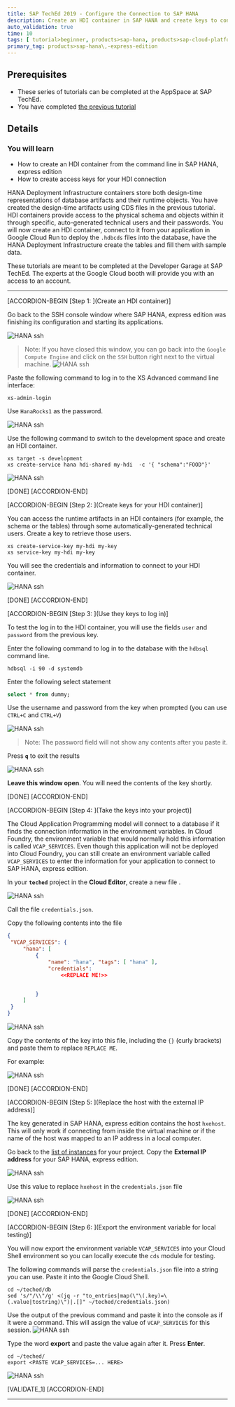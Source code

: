 ```yaml
---
title: SAP TechEd 2019 - Configure the Connection to SAP HANA
description: Create an HDI container in SAP HANA and create keys to connect from your application
auto_validation: true
time: 10
tags: [ tutorial>beginner, products>sap-hana, products>sap-cloud-platform]
primary_tag: products>sap-hana\,-express-edition
---
```


## Prerequisites
  - These series of tutorials can be completed at the AppSpace at SAP TechEd.
  - You have completed [the previous tutorial](teched-google-cloud-run-2)

## Details
### You will learn
  - How to create an HDI container from the command line in SAP HANA, express edition
  - How to create access keys for your HDI connection

HANA Deployment Infrastructure containers store both design-time representations of database artifacts and their runtime objects. You have created the design-time artifacts using CDS files in the previous tutorial. HDI containers provide access to the physical schema and objects within it through specific, auto-generated technical users and their passwords.
You will now create an HDI container, connect to it from your application in Google Cloud Run to deploy the `.hdbcds` files into the database, have the HANA Deployment Infrastructure create the tables and fill them with sample data.

These tutorials are meant to be completed at the Developer Garage at SAP TechEd. The experts at the Google Cloud booth will provide you with an access to an account.

---

[ACCORDION-BEGIN [Step 1: ](Create an HDI container)]

Go back to the SSH console window where SAP HANA, express edition was finishing its configuration and starting its applications.

![HANA ssh](1.png)

> Note: If you have closed this window, you can go back into the `Google Compute Engine` and click on the `SSH` button right next to the virtual machine.
>  ![HANA ssh](ssh.png)

Paste the following command to log in to the XS Advanced command line interface:

```text
xs-admin-login
```
Use `HanaRocks1` as the password.

![HANA ssh](2.png)

Use the following command to switch to the development space and create an HDI container.

```text
xs target -s development
xs create-service hana hdi-shared my-hdi  -c '{ "schema":"FOOD"}'
```
![HANA ssh](3.png)


[DONE]
[ACCORDION-END]

[ACCORDION-BEGIN [Step 2: ](Create keys for your HDI container)]

You can access the runtime artifacts in an HDI containers (for example, the schema or the tables) through some automatically-generated technical users. Create a key to retrieve those users.

```text
xs create-service-key my-hdi my-key
xs service-key my-hdi my-key
```

You will see the credentials and information to connect to your HDI container.

![HANA ssh](4.png)

[DONE]
[ACCORDION-END]


[ACCORDION-BEGIN [Step 3: ](Use they keys to log in)]

To test the log in to the HDI container, you will use the fields `user` and `password` from the previous key.

Enter the following command to log in to the database with the `hdbsql` command line.

```text
hdbsql -i 90 -d systemdb
```
Enter the following select statement

```sql
select * from dummy;
```
Use the username and password from the key when prompted (you can use `CTRL+C` and `CTRL+V`)

![HANA ssh](5.png)

> Note: The password field will not show any contents after you paste it.

Press **`q`** to exit the results

![HANA ssh](6.png)

**Leave this window open**. You will need the contents of the key shortly.

[DONE]
[ACCORDION-END]

[ACCORDION-BEGIN [Step 4: ](Take the keys into your project)]

The Cloud Application Programming model will connect to a database if it finds the connection information in the environment variables. In Cloud Foundry, the environment variable that would normally hold this information is called `VCAP_SERVICES`. Even though this application will not be deployed into Cloud Foundry, you can still create an environment variable called  `VCAP_SERVICES` to enter the information for your application to connect to SAP HANA, express edition.

In your **`teched`** project in the **Cloud Editor**, create a new file .

![HANA ssh](8.png)

Call the file `credentials.json`.

Copy the following contents into the file

```json
{
 "VCAP_SERVICES": {
     "hana": [
         {
             "name": "hana", "tags": [ "hana" ],
             "credentials":
                 <<REPLACE ME!>>


         }
     ]
 }
}
```

![HANA ssh](9.png)

Copy the contents of the key into this file, including the `{}` (curly brackets) and paste them to replace `REPLACE ME`.

For example:

![HANA ssh](11.png)

[DONE]
[ACCORDION-END]

[ACCORDION-BEGIN [Step 5: ](Replace the host with the external IP address)]

The key generated in SAP HANA, express edition contains the host `hxehost`. This will only work if connecting from inside the virtual machine or if the name of the host was mapped to an IP address in a local computer.

Go back to the [list of instances](https://console.cloud.google.com/compute/instances) for your project. Copy the **External IP address** for your SAP HANA, express edition.

![HANA ssh](12.png)

Use this value to replace `hxehost` in the `credentials.json` file

![HANA ssh](13.png)

[DONE]
[ACCORDION-END]

[ACCORDION-BEGIN [Step 6: ](Export the environment variable for local testing)]

You will now export the environment variable `VCAP_SERVICES` into your Cloud Shell environment so you can locally execute the `cds` module for testing.

The following commands will parse the `credentials.json` file into a string you can use. Paste it into the Google Cloud Shell.

```ssh
cd ~/teched/db
sed 's/"/\\"/g' <(jq -r "to_entries|map(\"\(.key)=\(.value|tostring)\")|.[]" ~/teched/credentials.json)
```

Use the output of the previous command and paste it into the console as if it were a command. This will assign the value of `VCAP_SERVICES` for this session.
![HANA ssh](14.png)

Type the word **export** and paste the value again after it. Press **Enter**.

```ssh
cd ~/teched/
export <PASTE VCAP_SERVICES=... HERE>
```

![HANA ssh](export.jpg)


[VALIDATE_1]
[ACCORDION-END]




---
